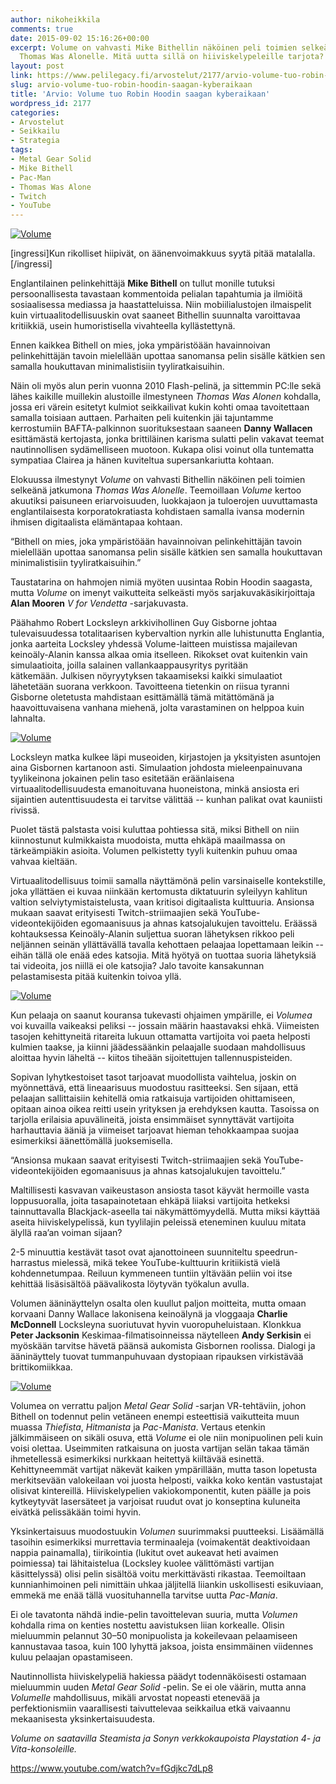 ```yaml
---
author: nikoheikkila
comments: true
date: 2015-09-02 15:16:26+00:00
excerpt: Volume on vahvasti Mike Bithellin näköinen peli toimien selkeänä jatkumona
  Thomas Was Alonelle. Mitä uutta sillä on hiiviskelypeleille tarjota?
layout: post
link: https://www.pelilegacy.fi/arvostelut/2177/arvio-volume-tuo-robin-hoodin-saagan-kyberaikaan
slug: arvio-volume-tuo-robin-hoodin-saagan-kyberaikaan
title: 'Arvio: Volume tuo Robin Hoodin saagan kyberaikaan'
wordpress_id: 2177
categories:
- Arvostelut
- Seikkailu
- Strategia
tags:
- Metal Gear Solid
- Mike Bithell
- Pac-Man
- Thomas Was Alone
- Twitch
- YouTube
---
```


[![Volume](/uploads/2015/09/volume.jpg)](/uploads/2015/09/volume.jpg)

[ingressi]Kun rikolliset hiipivät, on äänenvoimakkuus syytä pitää matalalla.[/ingressi]

Englantilainen pelinkehittäjä **Mike Bithell** on tullut monille tutuksi persoonallisesta tavastaan kommentoida pelialan tapahtumia ja ilmiöitä sosiaalisessa mediassa ja haastatteluissa. Niin mobiilialustojen ilmaispelit kuin virtuaalitodellisuuskin ovat saaneet Bithellin suunnalta varoittavaa kritiikkiä, usein humoristisella vivahteella kyllästettynä.

Ennen kaikkea Bithell on mies, joka ympäristöään havainnoivan pelinkehittäjän tavoin mielellään upottaa sanomansa pelin sisälle kätkien sen samalla houkuttavan minimalistisiin tyyliratkaisuihin.

Näin oli myös alun perin vuonna 2010 Flash-pelinä, ja sittemmin PC:lle sekä lähes kaikille muillekin alustoille ilmestyneen _Thomas Was Alonen_ kohdalla, jossa eri värein esitetyt kulmiot seikkailivat kukin kohti omaa tavoitettaan samalla toisiaan auttaen. Parhaiten peli kuitenkin jäi tajuntamme kerrostumiin BAFTA-palkinnon suorituksestaan saaneen **Danny Wallacen** esittämästä kertojasta, jonka brittiläinen karisma sulatti pelin vakavat teemat nautinnollisen sydämelliseen muotoon. Kukapa olisi voinut olla tuntematta sympatiaa Clairea ja hänen kuviteltua supersankariutta kohtaan.

Elokuussa ilmestynyt _Volume_ on vahvasti Bithellin näköinen peli toimien selkeänä jatkumona _Thomas Was Alonelle_. Teemoillaan _Volume_ kertoo akuutiksi paisuneen eriarvoisuuden, luokkajaon ja tuloerojen uuvuttamasta englantilaisesta korporatokratiasta kohdistaen samalla ivansa modernin ihmisen digitaalista elämäntapaa kohtaan.

<div class="pullquote">“Bithell on mies, joka ympäristöään havainnoivan pelinkehittäjän tavoin mielellään upottaa sanomansa pelin sisälle kätkien sen samalla houkuttavan minimalistisiin tyyliratkaisuihin.”</div>

Taustatarina on hahmojen nimiä myöten uusintaa Robin Hoodin saagasta, mutta _Volume_ on imenyt vaikutteita selkeästi myös sarjakuvakäsikirjoittaja **Alan Mooren** _V for Vendetta_ -sarjakuvasta.

Päähahmo Robert Locksleyn arkkivihollinen Guy Gisborne johtaa tulevaisuudessa totalitaarisen kybervaltion nyrkin alle luhistunutta Englantia, jonka aarteita Locksley yhdessä Volume-laitteen muistissa majailevan keinoäly-Alanin kanssa alkaa omia itselleen. Rikokset ovat kuitenkin vain simulaatioita, joilla salainen vallankaappausyritys pyritään kätkemään. Julkisen nöyryytyksen takaamiseksi kaikki simulaatiot lähetetään suorana verkkoon. Tavoitteena tietenkin on riisua tyranni Gisborne oletetusta mahdistaan esittämällä tämä mitättömänä ja haavoittuvaisena vanhana miehenä, jolta varastaminen on helppoa kuin lahnalta.

[![Volume](/uploads/2015/09/volume1.jpg)](/uploads/2015/09/volume1.jpg)

Locksleyn matka kulkee läpi museoiden, kirjastojen ja yksityisten asuntojen aina Gisbornen kartanoon asti. Simulaation johdosta mieleenpainuvana tyylikeinona jokainen pelin taso esitetään eräänlaisena virtuaalitodellisuudesta emanoituvana huoneistona, minkä ansiosta eri sijaintien autenttisuudesta ei tarvitse välittää -- kunhan palikat ovat kauniisti rivissä.

Puolet tästä palstasta voisi kuluttaa pohtiessa sitä, miksi Bithell on niin kiinnostunut kulmikkaista muodoista, mutta ehkäpä maailmassa on tärkeämpiäkin asioita. Volumen pelkistetty tyyli kuitenkin puhuu omaa vahvaa kieltään.

Virtuaalitodellisuus toimii samalla näyttämönä pelin varsinaiselle kontekstille, joka yllättäen ei kuvaa niinkään kertomusta diktatuurin syleilyyn kahlitun valtion selviytymistaistelusta, vaan kritisoi digitaalista kulttuuria. Ansionsa mukaan saavat erityisesti Twitch-striimaajien sekä YouTube-videontekijöiden egomaanisuus ja ahnas katsojalukujen tavoittelu. Eräässä kohtauksessa Keinoäly-Alanin suljettua suoran lähetyksen rikkoo peli neljännen seinän yllättävällä tavalla kehottaen pelaajaa lopettamaan leikin -- eihän tällä ole enää edes katsojia. Mitä hyötyä on tuottaa suoria lähetyksiä tai videoita, jos niillä ei ole katsojia? Jalo tavoite kansakunnan pelastamisesta pitää kuitenkin toivoa yllä.

[![Volume](/uploads/2015/09/volume2.jpg)](/uploads/2015/09/volume2.jpg)

Kun pelaaja on saanut kouransa tukevasti ohjaimen ympärille, ei _Volumea_ voi kuvailla vaikeaksi peliksi -- jossain määrin haastavaksi ehkä. Viimeisten tasojen kehittyneitä ritareita lukuun ottamatta vartijoita voi paeta helposti kulmien taakse, ja kiinni jäädessäänkin pelaajalle suodaan mahdollisuus aloittaa hyvin läheltä -- kiitos tiheään sijoitettujen tallennuspisteiden.

Sopivan lyhytkestoiset tasot tarjoavat muodollista vaihtelua, joskin on myönnettävä, että lineaarisuus muodostuu rasitteeksi. Sen sijaan, että pelaajan sallittaisiin kehitellä omia ratkaisuja vartijoiden ohittamiseen, opitaan ainoa oikea reitti usein yrityksen ja erehdyksen kautta. Tasoissa on tarjolla erilaisia apuvälineitä, joista ensimmäiset synnyttävät vartijoita harhauttavia ääniä ja viimeiset tarjoavat hieman tehokkaampaa suojaa esimerkiksi äänettömällä juoksemisella.

<div class="pullquote">“Ansionsa mukaan saavat erityisesti Twitch-striimaajien sekä YouTube-videontekijöiden egomaanisuus ja ahnas katsojalukujen tavoittelu.”</div>

Maltillisesti kasvavan vaikeustason ansiosta tasot käyvät hermoille vasta loppusuoralla, joita tasapainotetaan ehkäpä liiaksi vartijoita hetkeksi tainnuttavalla Blackjack-aseella tai näkymättömyydellä. Mutta miksi käyttää aseita hiiviskelypelissä, kun tyylilajin peleissä eteneminen kuuluu mitata älyllä raa’an voiman sijaan?

2-5 minuuttia kestävät tasot ovat ajanottoineen suunniteltu speedrun-harrastus mielessä, mikä tekee YouTube-kulttuurin kritiikistä vielä kohdennetumpaa. Reiluun kymmeneen tuntiin yltävään peliin voi itse kehittää lisäsisältöä päävalikosta löytyvän työkalun avulla.

Volumen ääninäyttelyn osalta olen kuullut paljon moitteita, mutta omaan korvaani Danny Wallace lakonisena keinoälynä ja vloggaaja **Charlie McDonnell** Locksleyna suoriutuvat hyvin vuoropuheluistaan. Klonkkua **Peter Jacksonin** Keskimaa-filmatisoinneissa näytelleen **Andy Serkisin** ei myöskään tarvitse hävetä päänsä aukomista Gisbornen roolissa. Dialogi ja ääninäyttely tuovat tummanpuhuvaan dystopiaan ripauksen virkistävää brittikomiikkaa.

[![Volume](/uploads/2015/09/volume3.jpg)](/uploads/2015/09/volume3.jpg)

Volumea on verrattu paljon _Metal Gear Solid_ -sarjan VR-tehtäviin, johon Bithell on todennut pelin vetäneen enempi esteettisiä vaikutteita muun muassa _Thiefista_, _Hitmanista_ ja _Pac-Manista_. Vertaus etenkin jälkimmäiseen on sikäli osuva, että _Volume_ ei ole niin monipuolinen peli kuin voisi olettaa. Useimmiten ratkaisuna on juosta vartijan selän takaa tämän ihmetellessä esimerkiksi nurkkaan heitettyä kiiltävää esinettä. Kehittyneemmät vartijat näkevät kaiken ympärillään, mutta tason lopetusta merkitsevään valokeilaan voi juosta helposti, vaikka koko kentän vastustajat olisivat kintereillä. Hiiviskelypelien vakiokomponentit, kuten päälle ja pois kytkeytyvät lasersäteet ja varjoisat ruudut ovat jo konseptina kuluneita eivätkä pelissäkään toimi hyvin.

Yksinkertaisuus muodostuukin _Volumen_ suurimmaksi puutteeksi. Lisäämällä tasoihin esimerkiksi murrettavia terminaaleja (voimakentät deaktivoidaan nappia painamalla), tiirikointia (lukitut ovet aukeavat heti avaimen poimiessa) tai lähitaistelua (Locksley kuolee välittömästi vartijan käsittelyssä) olisi pelin sisältöä voitu merkittävästi rikastaa. Teemoiltaan kunnianhimoinen peli nimittäin uhkaa jäljitellä liiankin uskollisesti esikuviaan, emmekä me enää tällä vuosituhannella tarvitse uutta _Pac-Mania_.

Ei ole tavatonta nähdä indie-pelin tavoittelevan suuria, mutta _Volumen_ kohdalla rima on kenties nostettu aavistuksen liian korkealle. Olisin mieluummin pelannut 30–50 monipuolista ja kokeilevaan pelaamiseen kannustavaa tasoa, kuin 100 lyhyttä jaksoa, joista ensimmäinen viidennes kuluu pelaajan opastamiseen.

Nautinnollista hiiviskelypeliä hakiessa päädyt todennäköisesti ostamaan mieluummin uuden _Metal Gear Solid_ -pelin. Se ei ole väärin, mutta anna _Volumelle_ mahdollisuus, mikäli arvostat nopeasti etenevää ja perfektionismiin vaarallisesti taivuttelevaa seikkailua etkä vaivaannu mekaanisesta yksinkertaisuudesta.

_Volume on saatavilla Steamista ja Sonyn verkkokaupoista Playstation 4- ja Vita-konsoleille._

https://www.youtube.com/watch?v=fGdjkc7dLp8
